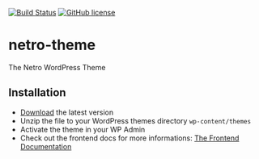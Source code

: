 [![Build Status](https://travis-ci.com/loeffel-io/netro-theme.svg?token=diwUYjrdo8kHiwiMCFuq&branch=master)](https://travis-ci.com/loeffel-io/netro-theme)
[![GitHub license](https://img.shields.io/github/license/Naereen/StrapDown.js.svg)](https://github.com/whats2doo/page/blob/master/LICENSE)

# netro-theme

The Netro WordPress Theme

## Installation

- [Download](https://github.com/loeffel-io/netro-theme/archive/master.zip) the latest version
- Unzip the file to your WordPress themes directory `wp-content/themes`
- Activate the theme in your WP Admin
- Check out the frontend docs for more informations: [The Frontend Documentation]()